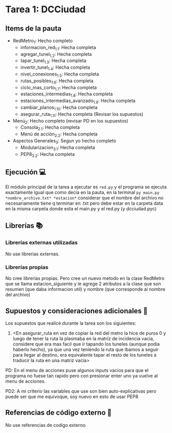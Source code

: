 # Tarea 1: DCCiudad

## Items de la pauta
* RedMetro<sub>1</sub>: Hecho completo
    * informacion_red<sub>1.1</sub>: Hecha completa 
    * agregar_tunel<sub>1.2</sub>: Hecha completa 
    * tapar_tunel<sub>1.3</sub>: Hecha completa 
    * invertir_tunel<sub>1.4</sub>: Hecha completa 
    * nivel_conexiones<sub>1.5</sub>: Hecha completa
    * rutas_posibles<sub>1.6</sub>: Hecha completa 
    * ciclo_mas_corto<sub>1.7</sub>: Hecha completa 
    * estaciones_intermedias<sub>1.8</sub>: Hecha completa
    * estaciones_intermedias_avanzado<sub>1.9</sub>: Hecha completa 
    * cambiar_planos<sub>1.10</sub>: Hecha completa 
    * asegurar_ruta<sub>1.11</sub>: Hecha completa (Revisar los supuestos)
* Menú<sub>2</sub>: Hecho completo (revisar PD en los supuestos)
    * Consola<sub>2.1</sub>: Hecha completa 
    * Menú de acción<sub>2.2</sub>: Hecha completa
* Aspectos Generales<sub>3</sub>: Segun yo hecho completo
    * Modularizacion<sub>3.1</sub>: Hecha completa 
    * PEP8<sub>3.2</sub>: Hecha completa 

## Ejecución :computer:
El módulo principal de la tarea a ejecutar es  ```red.py``` y el programa se ejecuta exactamente igual que como decia en la pauta, en la terminal ```py main.py *nombre_archivo.txt* *estacion*``` considerar que el nombre del archivo no necesariamente tiene q terminar en .txt pero debe estar en la carpeta data en la misma carpeta donde esta el main.py y el red.py (y dcciudad.pyc)

## Librerías :books:
### Librerías externas utilizadas
No use librerias externas.

### Librerías propias
No cree librerias propias. Pero cree un nuevo metodo en la clase RedMetro que se llama estacion_siguiente y le agrege 2 atributos a la clase que son resumen (que daba informacion util) y nombre (que corresponde al nombre del archivo)

## Supuestos y consideraciones adicionales :thinking:
Los supuestos que realicé durante la tarea son los siguientes:

1. <En asegurar_ruta en vez de copiar la red del metro la hice de puros 0 y luego de tener la ruta la plasmaba en la matriz de incidencia vacia, considere que era mas facil que ir tapando los tuneles (aunque podia haberlo hecho), ya que una vez teniendo la ruta que ibamos a seguir para llegar al destino, era equivalente tapar el resto de los tuneles a traducir la ruta en una matriz vacia> 

PD: En el menu de acciones puse algunos inputs vacios para que el programa no fuese tan rapido pero con presionar enter uno ya vuelve al menu de acciones.

PD2: A mi criterio las variables que use son bien auto-explicativas pero puede ser que me equivoque, soy nuevo en esto de usar PEP8

## Referencias de código externo :book:

No use referencias de codigo externo